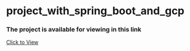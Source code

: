 # project_with_spring_boot_and_gcp
### The project is available for viewing in this link
[Click to View](https://assignment01-339817.uc.r.appspot.com/)
